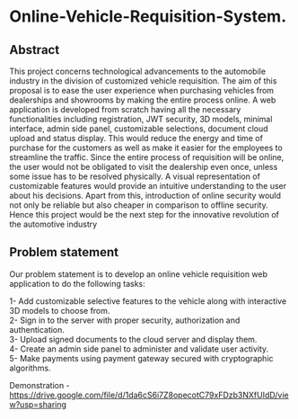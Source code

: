 # Online-Vehicle-Requisition-System. 

## Abstract 
This project concerns technological advancements to the automobile industry in the division of customized vehicle requisition. The aim of this proposal is to ease the user experience when purchasing vehicles from dealerships and showrooms by making the entire process online. A web application is developed from scratch having all the necessary functionalities including registration, JWT security, 3D models, minimal interface, admin side panel, customizable selections, document cloud upload and status display. This would reduce the energy and time of purchase for the customers as well as make it easier for the employees to streamline the traffic. Since the entire process of requisition will be online, the user would not be obligated to visit the dealership even once, unless some issue has to be resolved physically. A visual representation of customizable features would provide an intuitive understanding to the user about his decisions. Apart from this, introduction of online security would not only be reliable but also cheaper in comparison to offline security. Hence this project would be the next step for the innovative revolution of the automotive industry

## Problem statement 
Our problem statement is to develop an online vehicle requisition web application to do the following tasks:   
  
1- Add customizable selective features to the vehicle along with interactive 3D models to choose from.  
2- Sign in to the server with proper security, authorization and authentication.   
3- Upload signed documents to the cloud server and display them.   
4- Create an admin side panel to administer and validate user activity.   
5- Make payments using payment gateway secured with cryptographic algorithms.  
  
  
Demonstration - https://drive.google.com/file/d/1da6cS6i7Z8opecotC79xFDzb3NXfUIdD/view?usp=sharing
